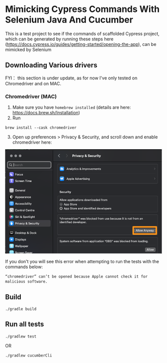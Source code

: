 # Mimicking Cypress Commands With Selenium Java And Cucumber 

This is a test project to see if the commands of scaffolded Cypress project, which can be generated by running these steps here (https://docs.cypress.io/guides/getting-started/opening-the-app), can be mimicked by Selenium

## Downloading Various drivers
FYI： this section is under update, as for now I've only tested on Chromedriver and on MAC.

### Chromedriver (MAC)
1) Make sure you have `homebrew installed` (details are here: https://docs.brew.sh/Installation)
2) Run

```
brew install --cask chromedriver
```
3) Open up preferences > Privacy & Security, and scroll down and enable chromedriver here:

![img.png](src/test/resources/images/img.png)

If you don't you will see this error when attempting to run the tests with the commands below:

```
“chromedriver” can’t be opened because Apple cannot check it for malicious software.
```

## Build
```
./gradle build
```

## Run all tests
```
./gradlew test
```
OR

```
./gradlew cucumberCli
```
